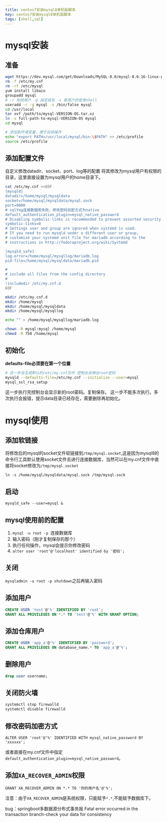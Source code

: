```yaml
---
title: centos7安装mysql8单机版脚本
key: centos7安装mysql8单机版脚本
tags: [shell,sql]
---
```


# mysql安装

## 准备

```bash
wget https://dev.mysql.com/get/Downloads/MySQL-8.0/mysql-8.0.16-linux-glibc2.12-x86_64.tar.xz
rm -f /etc/my.cnf
rm -rf /etc/mysql
yum install libaio
groupadd mysql
# -r 系统用户 -g 指定组名 -s 新用户的登录shell
useradd -r -g mysql -s /bin/false mysql
cd /usr/local
tar xvf /path/to/mysql-VERSION-OS.tar.xz
ln -s full-path-to-mysql-VERSION-OS mysql
cd mysql

# 添加到环境变量，便于后续操作
echo "export PATH=/usr/local/mysql/bin:\$PATH" >> /etc/profile
source /etc/profile

```

## 添加配置文件

自定义修改datadir、socket、port、log等的配置 将其修改为mysql用户有权限的目录，这里直接设置为mysql用户的home目录下。

```bash
cat /etc/my.cnf <<EOF 
[mysqld]
datadir=/home/mysql/mysqldata
socket=/home/mysql/mysqldata/mysql.sock
port=9000
# sqlYog连接数据库失败，修改密码加密方式为native
default_authentication_plugin=mysql_native_password
# Disabling symbolic-links is recommended to prevent assorted security risks
symbolic-links=0
# Settings user and group are ignored when systemd is used.
# If you need to run mysqld under a different user or group,
# customize your systemd unit file for mariadb according to the
# instructions in http://fedoraproject.org/wiki/Systemd

[mysqld_safe]
log-error=/home/mysql/mysqllog/mariadb.log
pid-file=/home/mysql/mysqldata/mariadb.pid

#
# include all files from the config directory
#
!includedir /etc/my.cnf.d
EOF

mkdir /etc/my.cnf.d
mkdir /home/mysql
mkdir /home/mysql/mysqldata
mkdir /home/mysql/mysqllog

echo "" > /home/mysql/mysqllog/mariadb.log

chown -R mysql:mysql /home/mysql
chmod -R 750 /home/mysql

```

## 初始化

**defaults-file必须要在第一个位置**

```bash
# 这一步会生成默认的/etc/my.cnf文件 控制台会弹出root密码
mysqld --defaults-file=/etc/my.cnf --initialize --user=mysql
mysql_ssl_rsa_setup
```

这一步执行完控制台会显示新的root密码。复制保存。
这一步不能多次执行。多次执行会报错，提示data目录已经存在，需要删除再初始化。

# mysql使用

## 添加软链接

将修改后的mysql的socket文件软链接到`/tmp/mysql.socket`,这是因为mysql8的命令行工具默认使用socket文件去进行连接数据库，当然可以在my.cnf文件中直接将socket修改为`/tmp/mysql.socket`

`ln -s /home/mysql/mysqldata/mysql.sock /tmp/mysql.sock`

## 启动

`mysqld_safe --user=mysql &`

## mysql使用前的配置

1. `mysql -u root -p `连接数据库
2. 输入密码（刚才复制保存的那个）
3. 执行任何操作，mysql会提示你修改密码
4. `alter user 'root'@'localhost' identified by '密码';`

## 关闭

`mysqladmin -u root -p shutdown`之后再输入密码

## 添加用户

```sql
CREATE USER 'test'@'%' IDENTIFIED BY 'root';
GRANT ALL PRIVILEGES ON *.* TO 'test'@'%' WITH GRANT OPTION;
```

## 添加仓库用户

```sql
CREATE USER 'app_a'@'%' IDENTIFIED BY 'password';
GRANT ALL PRIVILEGES ON database_name.* TO 'app_a'@'%';
```

## 删除用户

```sql
drop user username;
```

## 关闭防火墙

```bash
systemctl stop firewalld
systemctl disable firewalld
```

## 修改密码加密方式

`ALTER USER 'root'@'%' IDENTIFIED WITH mysql_native_password BY 'xxxxxx';`

或者直接在my.cnf文件中指定`default_authentication_plugin=mysql_native_password`。


## 添加`XA_RECOVER_ADMIN`权限

`GRANT XA_RECOVER_ADMIN ON *.* TO '你的用户名'@'%';`

注意：由于`XA_RECOVER_ADMIN`是系统权限，只能赋予`*.*`,不能赋予数据库下。

bug：springboot多数据源分布式事务报 Fatal error occurred in the transaction branch-check your data for consistency